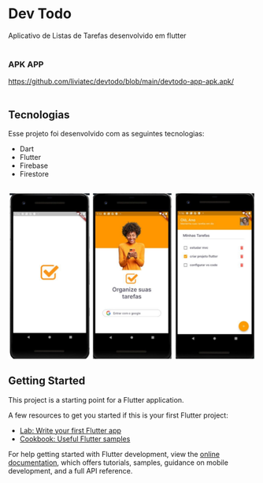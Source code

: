 # Dev Todo

Aplicativo de Listas de Tarefas desenvolvido em flutter<br><br>

### APK APP
<https://github.com/liviatec/devtodo/blob/main/devtodo-app-apk.apk/><br><br>

## Tecnologias

Esse projeto foi desenvolvido com as seguintes tecnologias:

- Dart
- Flutter
- Firebase
- Firestore<br><br>

![GitHub Logo](print.jpg)

## Getting Started

This project is a starting point for a Flutter application.

A few resources to get you started if this is your first Flutter project:

- [Lab: Write your first Flutter app](https://docs.flutter.dev/get-started/codelab)
- [Cookbook: Useful Flutter samples](https://docs.flutter.dev/cookbook)

For help getting started with Flutter development, view the
[online documentation](https://docs.flutter.dev/), which offers tutorials,
samples, guidance on mobile development, and a full API reference.
